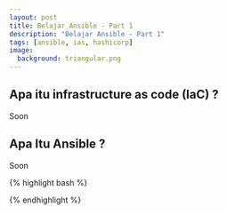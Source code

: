```yaml
---
layout: post
title: Belajar Ansible - Part 1
description: "Belajar Ansible - Part 1"
tags: [ansible, ias, hashicorp]
image:
  background: triangular.png
---
```

## Apa itu infrastructure as code (IaC) ?

<div style="text-align: justify">
Soon
</div>


## Apa Itu Ansible ?

<div style="text-align: justify">
Soon
</div>


{% highlight bash %} 

{% endhighlight %}

